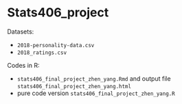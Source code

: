 # Stats406_project

Datasets:

- `2018-personality-data.csv`
- `2018_ratings.csv` 

Codes in R:

- `stats406_final_project_zhen_yang.Rmd` and output file `stats406_final_project_zhen_yang.html`
- pure code version `stats406_final_project_zhen_yang.R`

